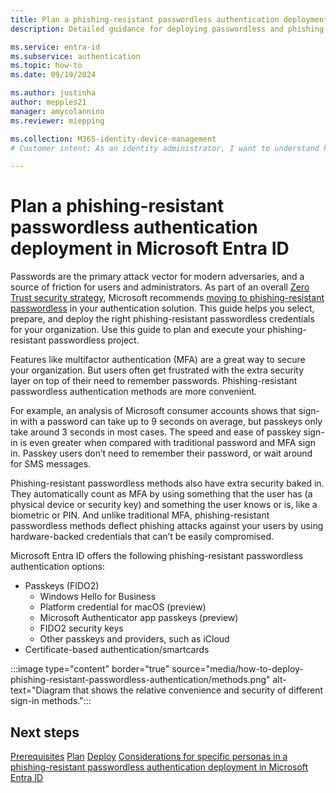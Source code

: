 ```yaml
---
title: Plan a phishing-resistant passwordless authentication deployment in Microsoft Entra ID
description: Detailed guidance for deploying passwordless and phishing-resistant authentication for organizations that use Microsoft Entra ID.

ms.service: entra-id 
ms.subservice: authentication
ms.topic: how-to
ms.date: 09/19/2024

ms.author: justinha
author: mepples21
manager: amycolannino
ms.reviewer: miepping

ms.collection: M365-identity-device-management
# Customer intent: As an identity administrator, I want to understand how to plan phishing-resistant and passwordless authentication deployment in Microsoft Entra ID

---
```

# Plan a phishing-resistant passwordless authentication deployment in Microsoft Entra ID

Passwords are the primary attack vector for modern adversaries, and a source of friction for users and administrators. 
As part of an overall [Zero Trust security strategy](https://www.microsoft.com/en-us/security/business/zero-trust), Microsoft recommends [moving to phishing-resistant passwordless](https://www.microsoft.com/security/business/solutions/passwordless-authentication) in your authentication solution. 
This guide helps you select, prepare, and deploy the right phishing-resistant passwordless credentials for your organization. 
Use this guide to plan and execute your phishing-resistant passwordless project.

Features like multifactor authentication (MFA) are a great way to secure your organization. 
But users often get frustrated with the extra security layer on top of their need to remember passwords. 
Phishing-resistant passwordless authentication methods are more convenient. 

For example, an analysis of Microsoft consumer accounts shows that sign-in with a password can take up to 9 seconds on average, but passkeys only take around 3 seconds in most cases.
The speed and ease of passkey sign-in is even greater when compared with traditional password and MFA sign in. 
Passkey users don’t need to remember their password, or wait around for SMS messages.

Phishing-resistant passwordless methods also have extra security baked in. 
They automatically count as MFA by using something that the user has (a physical device or security key) and something the user knows or is, like a biometric or PIN. 
And unlike traditional MFA, phishing-resistant passwordless methods deflect phishing attacks against your users by using hardware-backed credentials that can’t be easily compromised. 

Microsoft Entra ID offers the following phishing-resistant passwordless authentication options:

- Passkeys (FIDO2)
  - Windows Hello for Business
  - Platform credential for macOS (preview)
  - Microsoft Authenticator app passkeys (preview)
  - FIDO2 security keys
  - Other passkeys and providers, such as iCloud
- Certificate-based authentication/smartcards

:::image type="content" border="true" source="media/how-to-deploy-phishing-resistant-passwordless-authentication/methods.png" alt-text="Diagram that shows the relative convenience and security of different sign-in methods.":::

## Next steps

[Prerequisites](how-to-plan-prerequisites-phishing-resistant-passwordless-authentication.md)
[Plan](how-to-plan-phishing-resistant-passwordless-authentication.md)
[Deploy](how-to-deploy-phishing-resistant-passwordless-authentication.md)
[Considerations for specific personas in a phishing-resistant passwordless authentication deployment in Microsoft Entra ID](how-to-plan-persona-phishing-resistant-passwordless-authentication.md)

